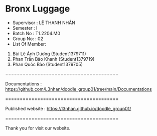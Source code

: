Bronx Luggage
=======================================
+ Supervisor	: LÊ THANH NHÂN
+ Semester	: I	
+ Batch No	: T1.2204.M0	
+ Group No:	: 02
+ List Of Member:
1. Bùi Lê Ánh Dương		(Student1379711)
2. Phan Trần Bảo Khanh  		(Student1379719)
3. Phan Quốc Bảo 	(Student1379705)

=======================================

Documentations : https://github.com/L3nhan/doodle_group01/tree/main/Documentations

=======================================

Published website : https://l3nhan.github.io/doodle_group01/

=======================================

Thank you for visit our website.